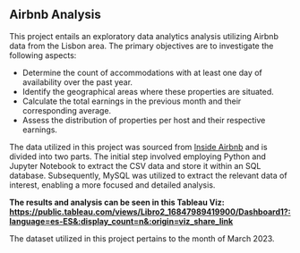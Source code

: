 ## Airbnb Analysis

This project entails an exploratory data analytics analysis utilizing Airbnb data from the Lisbon area. The primary objectives are to investigate the following aspects:
- Determine the count of accommodations with at least one day of availability over the past year.
- Identify the geographical areas where these properties are situated.
- Calculate the total earnings in the previous month and their corresponding average.
- Assess the distribution of properties per host and their respective earnings.

The data utilized in this project was sourced from [Inside Airbnb](http://insideairbnb.com/) and is divided into two parts. The initial step involved employing Python and Jupyter Notebook to extract the CSV data and store it within an SQL database. Subsequently, MySQL was utilized to extract the relevant data of interest, enabling a more focused and detailed analysis.

__The results and analysis can be seen in this Tableau Viz: https://public.tableau.com/views/Libro2_16847989419900/Dashboard1?:language=es-ES&:display_count=n&:origin=viz_share_link__

The dataset utilized in this project pertains to the month of March 2023.

